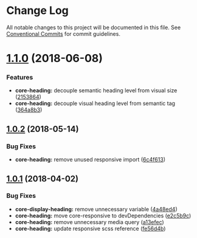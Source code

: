 # Change Log

All notable changes to this project will be documented in this file.
See [Conventional Commits](https://conventionalcommits.org) for commit guidelines.

<a name="1.1.0"></a>
# [1.1.0](https://github.com/telusdigital/tds/compare/@tds/core-heading@1.0.2...@tds/core-heading@1.1.0) (2018-06-08)


### Features

* **core-heading:** decouple semantic heading level from visual size ([2153864](https://github.com/telusdigital/tds/commit/2153864))
* **core-heading:** decouple visual heading level from semantic tag ([364a8b3](https://github.com/telusdigital/tds/commit/364a8b3))




<a name="1.0.2"></a>
## [1.0.2](https://github.com/telusdigital/tds/compare/@tds/core-heading@1.0.1...@tds/core-heading@1.0.2) (2018-05-14)


### Bug Fixes

* **core-heading:** remove unused responsive import ([6c4f613](https://github.com/telusdigital/tds/commit/6c4f613))




<a name="1.0.1"></a>
## [1.0.1](https://github.com/telusdigital/tds/compare/@tds/core-heading@1.0.0...@tds/core-heading@1.0.1) (2018-04-02)


### Bug Fixes

* **core-display-heading:** remove unnecessary variable ([4a48ed4](https://github.com/telusdigital/tds/commit/4a48ed4))
* **core-heading:** move core-responsive to devDependencies ([e2c5b9c](https://github.com/telusdigital/tds/commit/e2c5b9c))
* **core-heading:** remove unnecessary media query ([a13efec](https://github.com/telusdigital/tds/commit/a13efec))
* **core-heading:** update responsive scss reference ([fe56d4b](https://github.com/telusdigital/tds/commit/fe56d4b))
